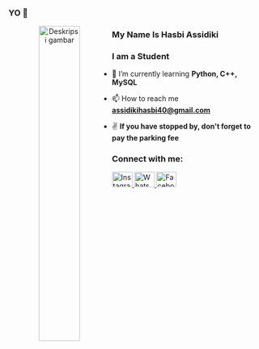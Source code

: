 ### YO 👋

<p align="center">
  <img src="https://encrypted-tbn0.gstatic.com/images?q=tbn:ANd9GcRVTSFTm5-c2PaGI-jK6Cp5qR1u25fxrKFF5SBlsZLb6Fdg1anlCGpXoL10GpRgZesDafY&usqp=CAU" alt="Deskripsi gambar" width="40%" align="left">
<h3 align="left">My Name Is Hasbi Assidiki</h3>
<h3 align="left">I am a Student</h3>  


- 🌱 I’m currently learning **Python, C++, MySQL**

- 📫 How to reach me **assidikihasbi40@gmail.com**

- ✌️ **If you have stopped by, don't forget to pay the parking fee**

<h3 align="left">Connect with me:</h3>
<p align="left">
<a href="https://www.instagram.com/hasbi_assdiki/">
  <img src="https://raw.githubusercontent.com/rahuldkjain/github-profile-readme-generator/master/src/images/icons/Social/instagram.svg" alt="Instagram" height="30" width="40">
<a href="https://wa.me/6281617248312">
  <img src="https://raw.githubusercontent.com/rahuldkjain/github-profile-readme-generator/master/src/images/icons/Social/whatsapp.svg" alt="WhatsApp Logo" height="30" width="40">
  <a href="https://www.facebook.com/Hasbi(Pendol">
  <img src="https://raw.githubusercontent.com/rahuldkjain/github-profile-readme-generator/master/src/images/icons/Social/facebook.svg" alt="Facebook Logo" height="30" width="40">

</p>

